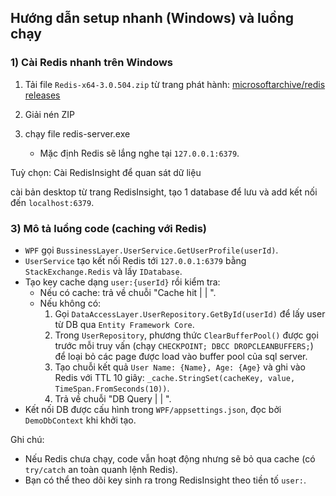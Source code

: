 ## Hướng dẫn setup nhanh (Windows) và luồng chạy

### 1) Cài Redis nhanh trên Windows
1. Tải file `Redis-x64-3.0.504.zip` từ trang phát hành: [microsoftarchive/redis releases](https://github.com/microsoftarchive/redis/releases)
2. Giải nén ZIP 
3. chạy file
   redis-server.exe

   - Mặc định Redis sẽ lắng nghe tại `127.0.0.1:6379`.

Tuỳ chọn: Cài RedisInsight để quan sát dữ liệu

cài bản desktop từ trang RedisInsight, tạo 1 database để lưu và add kết nối đến `localhost:6379`.


### 3) Mô tả luồng code (caching với Redis)
- `WPF` gọi `BussinessLayer.UserService.GetUserProfile(userId)`.
- `UserService` tạo kết nối Redis tới `127.0.0.1:6379` bằng `StackExchange.Redis` và lấy `IDatabase`.
- Tạo key cache dạng `user:{userId}` rồi kiểm tra:
  - Nếu có cache: trả về chuỗi "Cache hit | <ms> | <value>".
  - Nếu không có:
    1) Gọi `DataAccessLayer.UserRepository.GetById(userId)` để lấy user từ DB qua `Entity Framework Core`.
    2) Trong `UserRepository`, phương thức `ClearBufferPool()` được gọi trước mỗi truy vấn (chạy `CHECKPOINT; DBCC DROPCLEANBUFFERS;`) để loại bỏ các page được load vào buffer pool của sql server.
    3) Tạo chuỗi kết quả `User Name: {Name}, Age: {Age}` và ghi vào Redis với TTL 10 giây: `_cache.StringSet(cacheKey, value, TimeSpan.FromSeconds(10))`.
    4) Trả về chuỗi "DB Query | <ms> | <value>".
- Kết nối DB được cấu hình trong `WPF/appsettings.json`, đọc bởi `DemoDbContext` khi khởi tạo.

Ghi chú:
- Nếu Redis chưa chạy, code vẫn hoạt động nhưng sẽ bỏ qua cache (có `try/catch` an toàn quanh lệnh Redis).
- Bạn có thể theo dõi key sinh ra trong RedisInsight theo tiền tố `user:`.

